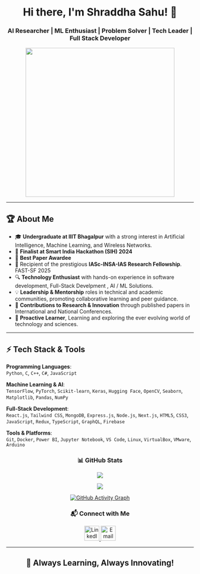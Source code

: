 <h1 align="center">Hi there, I'm Shraddha Sahu! 🚀</h1>
<h3 align="center">AI Researcher | ML Enthusiast | Problem Solver | Tech Leader | Full Stack Developer </h3>

<p align="center">
  <img src="https://drive.google.com/uc?export=view&id=1cEzGjRCncrw958mBh9qUa_3bMN8gYXsX" width="400" />
</p>


---

<h2>🏆 About Me</h2>
<ul>
  <li>🎓 <b>Undergraduate at IIIT Bhagalpur</b> with a strong interest in Artificial Intelligence, Machine Learning, and Wireless Networks.</li>
  <li>🏅 <b>Finalist at Smart India Hackathon (SIH) 2024</b></li>
  <li>🏅 <b>Best Paper Awardee</b> </li>
  <li>🏅  Recipient of the prestigious <b>IASc-INSA-IAS Research Fellowship</b>. FAST-SF 2025</li>
  <li>🔍 <b>Technology Enthusiast</b> with hands-on experience in software development, Full-Stack Develpment , AI / ML Solutions.</li>
  <li>💡 <b>Leadership & Mentorship</b> roles in technical and academic communities, promoting collaborative learning and peer guidance.</li>
  <li>🐝 <b>Contributions to Research & Innovation</b> through published papers in International and National Conferences.</li>
  <li>🤖 <b>Proactive Learner</b>, Learning and exploring the ever evolving world of technology and sciences.</li>
</ul>

---

## ⚡ Tech Stack & Tools

**Programming Languages**:  
`Python`, `C`, `C++`, `C#`, `JavaScript`

**Machine Learning & AI**:  
`TensorFlow`, `PyTorch`, `Scikit-learn`, `Keras`, `Hugging Face`, `OpenCV`, `Seaborn`, `Matplotlib`, `Pandas`, `NumPy`

**Full-Stack Development**:  
`React.js`, `Tailwind CSS`, `MongoDB`, `Express.js`, `Node.js`, `Next.js`, `HTML5`, `CSS3`, `JavaScript`, `Redux`, `TypeScript`, `GraphQL`, `Firebase`

**Tools & Platforms**:  
`Git`, `Docker`, `Power BI`, `Jupyter Notebook`, `VS Code`, `Linux`, `VirtualBox`, `VMware`, `Arduino`

<h3 align="center">📊 GitHub Stats</h3>
<p align="center">
  <img src="https://github-readme-stats.vercel.app/api/top-langs?username=shraddha1558&show_icons=true&locale=en&layout=compact" />
</p>
<p align="center">
  <img src="https://github-readme-streak-stats.herokuapp.com/?user=shraddha1558&" />
</p>

<p align="center">
  <a href="https://github.com/ashutosh00710/github-readme-activity-graph">
    <img src="https://github-readme-activity-graph.vercel.app/graph?username=shraddha1558&theme=react-dark" alt="GitHub Activity Graph"/>
  </a>
</p>

<h3 align="center">📬 Connect with Me</h3>
<p align="center">
  <a href="https://www.linkedin.com/in/shraddha1558" target="_blank">
    <img src="https://cdn.jsdelivr.net/gh/devicons/devicon/icons/linkedin/linkedin-original.svg" alt="LinkedIn" width="40" height="40"/>
  </a>
  <a href="mailto:shraddha.sahu@email.com" target="_blank">
    <img src="https://cdn.jsdelivr.net/gh/devicons/devicon/icons/google/google-original.svg" alt="Email" width="40" height="40"/>
  </a>
</p>






---

<h2 align="center">🚀 Always Learning, Always Innovating!</h2>
